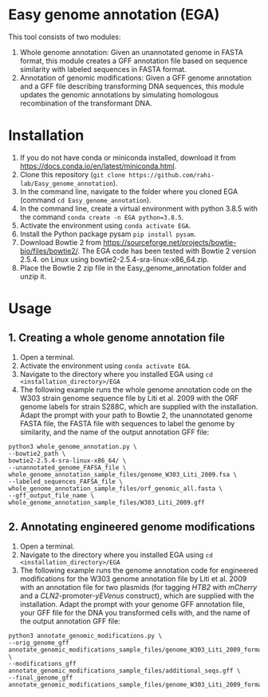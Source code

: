# Easy genome annotation (EGA)
This tool consists of two modules:

1. Whole genome annotation: Given an unannotated genome in FASTA format, this module creates a GFF annotation file based on sequence similarity with labeled sequences in FASTA format.
2. Annotation of genomic modifications: Given a GFF genome annotation and a GFF file describing transforming DNA sequences, this module updates the genomic annotations by simulating homologous recombination of the transformant DNA.

# Installation

1. If you do not have conda or miniconda installed, download it from https://docs.conda.io/en/latest/miniconda.html.
2. Clone this repository (`git clone https://github.com/rahi-lab/Easy_genome_annotation`).
3. In the command line, navigate to the folder where you cloned EGA (command `cd Easy_genome_annotation`).
4. In the command line, create a virtual environment with python 3.8.5 with the command `conda create -n EGA python=3.8.5`.
5. Activate the environment using `conda activate EGA`. 
6. Install the Python package pysam `pip install pysam`.
7. Download Bowtie 2 from https://sourceforge.net/projects/bowtie-bio/files/bowtie2/. The EGA code has been tested with Bowtie 2 version 2.5.4. on Linux using bowtie2-2.5.4-sra-linux-x86_64.zip.
8. Place the Bowtie 2 zip file in the Easy_genome_annotation folder and unzip it.


# Usage

## 1. Creating a whole genome annotation file 


1. Open a terminal.
2. Activate the environment using `conda activate EGA`.
3. Navigate to the directory where you installed EGA using `cd <installation_directory>/EGA`
4. The following example runs the whole genome annotation code on the W303 strain genome sequence file by Liti et al. 2009 with the ORF genome labels for strain S288C, which are supplied with the installation. Adapt the prompt with your path to Bowtie 2, the unannotated genome FASTA file, the FASTA file with sequences to label the genome by similarity, and the name of the output annotation GFF file:
```
python3 whole_genome_annotation.py \
--bowtie2_path \
bowtie2-2.5.4-sra-linux-x86_64/ \
--unannotated_genome_FAFSA_file \
whole_genome_annotation_sample_files/genome_W303_Liti_2009.fsa \
--labeled_sequences_FAFSA_file \
whole_genome_annotation_sample_files/orf_genomic_all.fasta \
--gff_output_file_name \
whole_genome_annotation_sample_files/W303_Liti_2009.gff
```


## 2. Annotating engineered genome modifications


1. Open a terminal.
2. Navigate to the directory where you installed EGA using `cd <installation_directory>/EGA`
3. The following example runs the genome annotation code for engineered modifications for the W303 genome annotation file by Liti et al. 2009 with an annotation file for two plasmids (for tagging _HTB2_ with _mCherry_ and a _CLN2_-promoter-_yEVenus_ construct), which are supplied with the installation. Adapt the prompt with your genome GFF annotation file, your GFF file for the DNA you transformed cells with, and the name of the output annotation GFF file:
```
python3 annotate_genomic_modifications.py \
--orig_genome_gff annotate_genomic_modifications_sample_files/genome_W303_Liti_2009_formatted.gff \
--modifications_gff annotate_genomic_modifications_sample_files/additional_seqs.gff \
--final_genome_gff annotate_genomic_modifications_sample_files/genome_W303_Liti_2009_formatted_updated.gff
```

